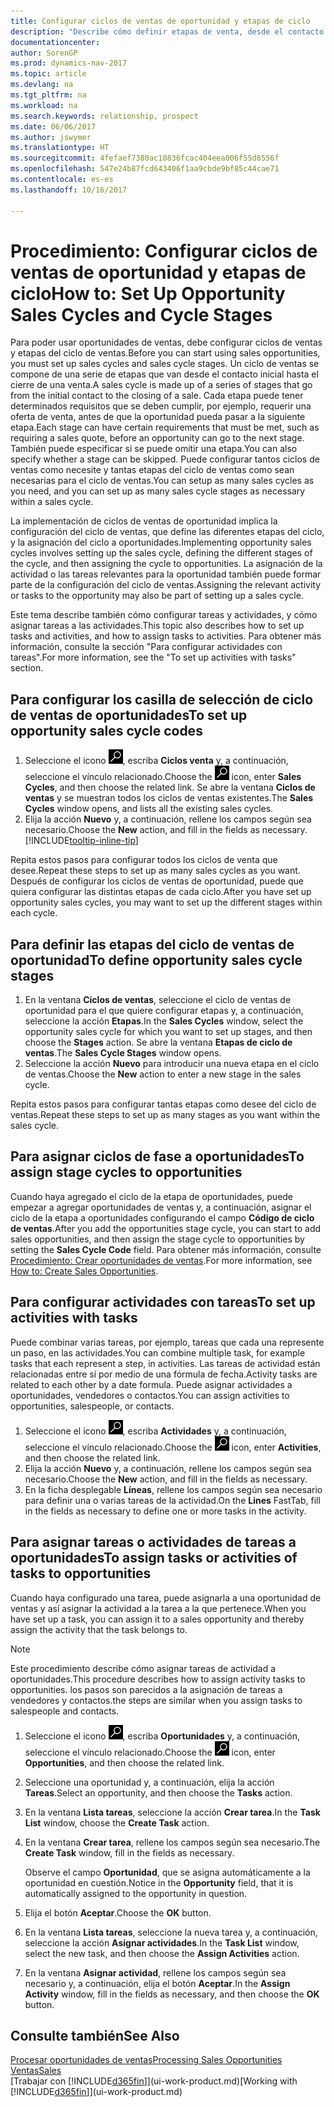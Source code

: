 ```yaml
---
title: Configurar ciclos de ventas de oportunidad y etapas de ciclo
description: "Describe cómo definir etapas de venta, desde el contacto inicial hasta el cierre, para crear un ciclo de venta y asignarlo a las oportunidades en Dynamics NAV."
documentationcenter: 
author: SorenGP
ms.prod: dynamics-nav-2017
ms.topic: article
ms.devlang: na
ms.tgt_pltfrm: na
ms.workload: na
ms.search.keywords: relationship, prospect
ms.date: 06/06/2017
ms.author: jswymer
ms.translationtype: HT
ms.sourcegitcommit: 4fefaef7380ac10836fcac404eea006f55d8556f
ms.openlocfilehash: 547e24b87fcd643406f1aa9cbde9bf85c44cae71
ms.contentlocale: es-es
ms.lasthandoff: 10/16/2017

---
```

# <a name="how-to-set-up-opportunity-sales-cycles-and-cycle-stages"></a><span data-ttu-id="52708-103">Procedimiento: Configurar ciclos de ventas de oportunidad y etapas de ciclo</span><span class="sxs-lookup"><span data-stu-id="52708-103">How to: Set Up Opportunity Sales Cycles and Cycle Stages</span></span>
<span data-ttu-id="52708-104">Para poder usar oportunidades de ventas, debe configurar ciclos de ventas y etapas del ciclo de ventas.</span><span class="sxs-lookup"><span data-stu-id="52708-104">Before you can start using sales opportunities, you must set up sales cycles and sales cycle stages.</span></span> <span data-ttu-id="52708-105">Un ciclo de ventas se compone de una serie de etapas que van desde el contacto inicial hasta el cierre de una venta.</span><span class="sxs-lookup"><span data-stu-id="52708-105">A sales cycle is made up of a series of stages that go from the initial contact to the closing of a sale.</span></span> <span data-ttu-id="52708-106">Cada etapa puede tener determinados requisitos que se deben cumplir, por ejemplo, requerir una oferta de venta, antes de que la oportunidad pueda pasar a la siguiente etapa.</span><span class="sxs-lookup"><span data-stu-id="52708-106">Each stage can have certain requirements that must be met, such as requiring a sales quote, before an opportunity can go to the next stage.</span></span> <span data-ttu-id="52708-107">También puede especificar si se puede omitir una etapa.</span><span class="sxs-lookup"><span data-stu-id="52708-107">You can also specify whether a stage can be skipped.</span></span> <span data-ttu-id="52708-108">Puede configurar tantos ciclos de ventas como necesite y tantas etapas del ciclo de ventas como sean necesarias para el ciclo de ventas.</span><span class="sxs-lookup"><span data-stu-id="52708-108">You can setup as many sales cycles as you need, and you can set up as many sales cycle stages as necessary within a sales cycle.</span></span>

<span data-ttu-id="52708-109">La implementación de ciclos de ventas de oportunidad implica la configuración del ciclo de ventas, que define las diferentes etapas del ciclo, y la asignación del ciclo a oportunidades.</span><span class="sxs-lookup"><span data-stu-id="52708-109">Implementing opportunity sales cycles involves setting up the sales cycle, defining the different stages of the cycle, and then assigning the cycle to opportunities.</span></span> <span data-ttu-id="52708-110">La asignación de la actividad o las tareas relevantes para la oportunidad también puede formar parte de la configuración del ciclo de ventas.</span><span class="sxs-lookup"><span data-stu-id="52708-110">Assigning the relevant activity or tasks to the opportunity may also be part of setting up a sales cycle.</span></span>

<span data-ttu-id="52708-111">Este tema describe también cómo configurar tareas y actividades, y cómo asignar tareas a las actividades.</span><span class="sxs-lookup"><span data-stu-id="52708-111">This topic also describes how to set up tasks and activities, and how to assign tasks to activities.</span></span> <span data-ttu-id="52708-112">Para obtener más información, consulte la sección "Para configurar actividades con tareas".</span><span class="sxs-lookup"><span data-stu-id="52708-112">For more information, see the "To set up activities with tasks" section.</span></span>

## <a name="to-set-up-opportunity-sales-cycle-codes"></a><span data-ttu-id="52708-113">Para configurar los casilla de selección de ciclo de ventas de oportunidades</span><span class="sxs-lookup"><span data-stu-id="52708-113">To set up opportunity sales cycle codes</span></span>
1. <span data-ttu-id="52708-114">Seleccione el icono ![Buscar página o informe](media/ui-search/search_small.png "icono Buscar página o informe"), escriba **Ciclos venta** y, a continuación, seleccione el vínculo relacionado.</span><span class="sxs-lookup"><span data-stu-id="52708-114">Choose the ![Search for Page or Report](media/ui-search/search_small.png "Search for Page or Report icon") icon, enter **Sales Cycles**, and then choose the related link.</span></span> <span data-ttu-id="52708-115">Se abre la ventana **Ciclos de ventas** y se muestran todos los ciclos de ventas existentes.</span><span class="sxs-lookup"><span data-stu-id="52708-115">The **Sales Cycles** window opens, and lists all the existing sales cycles.</span></span>
2. <span data-ttu-id="52708-116">Elija la acción **Nuevo** y, a continuación, rellene los campos según sea necesario.</span><span class="sxs-lookup"><span data-stu-id="52708-116">Choose the **New** action, and fill in the fields as necessary.</span></span> [!INCLUDE[tooltip-inline-tip](includes/tooltip-inline-tip_md.md)]

<span data-ttu-id="52708-117">Repita estos pasos para configurar todos los ciclos de venta que desee.</span><span class="sxs-lookup"><span data-stu-id="52708-117">Repeat these steps to set up as many sales cycles as you want.</span></span> <span data-ttu-id="52708-118">Después de configurar los ciclos de ventas de oportunidad, puede que quiera configurar las distintas etapas de cada ciclo.</span><span class="sxs-lookup"><span data-stu-id="52708-118">After you have set up opportunity sales cycles, you may want to set up the different stages within each cycle.</span></span>

## <a name="to-define-opportunity-sales-cycle-stages"></a><span data-ttu-id="52708-119">Para definir las etapas del ciclo de ventas de oportunidad</span><span class="sxs-lookup"><span data-stu-id="52708-119">To define opportunity sales cycle stages</span></span>
1. <span data-ttu-id="52708-120">En la ventana **Ciclos de ventas**, seleccione el ciclo de ventas de oportunidad para el que quiere configurar etapas y, a continuación, seleccione la acción **Etapas**.</span><span class="sxs-lookup"><span data-stu-id="52708-120">In the **Sales Cycles** window, select the opportunity sales cycle for which you want to set up stages, and then choose the **Stages** action.</span></span> <span data-ttu-id="52708-121">Se abre la ventana **Etapas de ciclo de ventas**.</span><span class="sxs-lookup"><span data-stu-id="52708-121">The **Sales Cycle Stages** window opens.</span></span>
2. <span data-ttu-id="52708-122">Seleccione la acción **Nuevo** para introducir una nueva etapa en el ciclo de ventas.</span><span class="sxs-lookup"><span data-stu-id="52708-122">Choose the **New** action to enter a new stage in the sales cycle.</span></span>

<span data-ttu-id="52708-123">Repita estos pasos para configurar tantas etapas como desee del ciclo de ventas.</span><span class="sxs-lookup"><span data-stu-id="52708-123">Repeat these steps to set up as many stages as you want within the sales cycle.</span></span>

## <a name="to-assign-stage-cycles-to-opportunities"></a><span data-ttu-id="52708-124">Para asignar ciclos de fase a oportunidades</span><span class="sxs-lookup"><span data-stu-id="52708-124">To assign stage cycles to opportunities</span></span>
<span data-ttu-id="52708-125">Cuando haya agregado el ciclo de la etapa de oportunidades, puede empezar a agregar oportunidades de ventas y, a continuación, asignar el ciclo de la etapa a oportunidades configurando el campo **Código de ciclo de ventas**.</span><span class="sxs-lookup"><span data-stu-id="52708-125">After you add the opportunities stage cycle, you can start to add sales opportunities, and then assign the stage cycle to opportunities by setting the **Sales Cycle Code** field.</span></span> <span data-ttu-id="52708-126">Para obtener más información, consulte [Procedimiento: Crear oportunidades de ventas](marketing-how-create-opportunities.md).</span><span class="sxs-lookup"><span data-stu-id="52708-126">For more information, see [How to: Create Sales Opportunities](marketing-how-create-opportunities.md).</span></span>

## <a name="to-set-up-activities-with-tasks"></a><span data-ttu-id="52708-127">Para configurar actividades con tareas</span><span class="sxs-lookup"><span data-stu-id="52708-127">To set up activities with tasks</span></span>
<span data-ttu-id="52708-128">Puede combinar varias tareas, por ejemplo, tareas que cada una represente un paso, en las actividades.</span><span class="sxs-lookup"><span data-stu-id="52708-128">You can combine multiple task, for example tasks that each represent a step, in activities.</span></span> <span data-ttu-id="52708-129">Las tareas de actividad están relacionadas entre sí por medio de una fórmula de fecha.</span><span class="sxs-lookup"><span data-stu-id="52708-129">Activity tasks are related to each other by a date formula.</span></span> <span data-ttu-id="52708-130">Puede asignar actividades a oportunidades, vendedores o contactos.</span><span class="sxs-lookup"><span data-stu-id="52708-130">You can assign activities to opportunities, salespeople, or contacts.</span></span>

1. <span data-ttu-id="52708-131">Seleccione el icono ![Buscar página o informe](media/ui-search/search_small.png "icono Buscar página o informe"), escriba **Actividades** y, a continuación, seleccione el vínculo relacionado.</span><span class="sxs-lookup"><span data-stu-id="52708-131">Choose the ![Search for Page or Report](media/ui-search/search_small.png "Search for Page or Report icon") icon, enter **Activities**, and then choose the related link.</span></span>
2. <span data-ttu-id="52708-132">Elija la acción **Nuevo** y, a continuación, rellene los campos según sea necesario.</span><span class="sxs-lookup"><span data-stu-id="52708-132">Choose the **New** action, and fill in the fields as necessary.</span></span>
3. <span data-ttu-id="52708-133">En la ficha desplegable **Líneas**, rellene los campos según sea necesario para definir una o varias tareas de la actividad.</span><span class="sxs-lookup"><span data-stu-id="52708-133">On the **Lines** FastTab, fill in the fields as necessary to define one or more tasks in the activity.</span></span>

## <a name="to-assign-tasks-or-activities-of-tasks-to-opportunities"></a><span data-ttu-id="52708-134">Para asignar tareas o actividades de tareas a oportunidades</span><span class="sxs-lookup"><span data-stu-id="52708-134">To assign tasks or activities of tasks to opportunities</span></span>
<span data-ttu-id="52708-135">Cuando haya configurado una tarea, puede asignarla a una oportunidad de ventas y así asignar la actividad a la tarea a la que pertenece.</span><span class="sxs-lookup"><span data-stu-id="52708-135">When you have set up a task, you can assign it to a sales opportunity and thereby assign the activity that the task belongs to.</span></span>

> [!NOTE]  
>   <span data-ttu-id="52708-136">Este procedimiento describe cómo asignar tareas de actividad a oportunidades.</span><span class="sxs-lookup"><span data-stu-id="52708-136">This procedure describes how to assign activity tasks to opportunities.</span></span> <span data-ttu-id="52708-137">los pasos son parecidos a la asignación de tareas a vendedores y contactos.</span><span class="sxs-lookup"><span data-stu-id="52708-137">the steps are similar when you assign tasks to salespeople and contacts.</span></span>

1. <span data-ttu-id="52708-138">Seleccione el icono ![Buscar página o informe](media/ui-search/search_small.png "icono Buscar página o informe"), escriba **Oportunidades** y, a continuación, seleccione el vínculo relacionado.</span><span class="sxs-lookup"><span data-stu-id="52708-138">Choose the ![Search for Page or Report](media/ui-search/search_small.png "Search for Page or Report icon") icon, enter **Opportunities**, and then choose the related link.</span></span>
2. <span data-ttu-id="52708-139">Seleccione una oportunidad y, a continuación, elija la acción **Tareas**.</span><span class="sxs-lookup"><span data-stu-id="52708-139">Select an opportunity, and then choose the **Tasks** action.</span></span>
3. <span data-ttu-id="52708-140">En la ventana **Lista tareas**, seleccione la acción **Crear tarea**.</span><span class="sxs-lookup"><span data-stu-id="52708-140">In the **Task List** window, choose the **Create Task** action.</span></span>
4.  <span data-ttu-id="52708-141">En la ventana **Crear tarea**, rellene los campos según sea necesario.</span><span class="sxs-lookup"><span data-stu-id="52708-141">The **Create Task** window, fill in the fields as necessary.</span></span>

    <span data-ttu-id="52708-142">Observe el campo **Oportunidad**, que se asigna automáticamente a la oportunidad en cuestión.</span><span class="sxs-lookup"><span data-stu-id="52708-142">Notice in the **Opportunity** field, that it is automatically assigned to the opportunity in question.</span></span>
5. <span data-ttu-id="52708-143">Elija el botón **Aceptar**.</span><span class="sxs-lookup"><span data-stu-id="52708-143">Choose the **OK** button.</span></span>
6. <span data-ttu-id="52708-144">En la ventana **Lista tareas**, seleccione la nueva tarea y, a continuación, seleccione la acción **Asignar actividades**.</span><span class="sxs-lookup"><span data-stu-id="52708-144">In the **Task List** window, select the new task, and then choose the **Assign Activities** action.</span></span>
7. <span data-ttu-id="52708-145">En la ventana **Asignar actividad**, rellene los campos según sea necesario y, a continuación, elija el botón **Aceptar**.</span><span class="sxs-lookup"><span data-stu-id="52708-145">In the **Assign Activity** window, fill in the fields as necessary, and then choose the **OK** button.</span></span>

## <a name="see-also"></a><span data-ttu-id="52708-146">Consulte también</span><span class="sxs-lookup"><span data-stu-id="52708-146">See Also</span></span>
[<span data-ttu-id="52708-147">Procesar oportunidades de ventas</span><span class="sxs-lookup"><span data-stu-id="52708-147">Processing Sales Opportunities</span></span>](marketing-processing-sales-opportunities.md)  
[<span data-ttu-id="52708-148">Ventas</span><span class="sxs-lookup"><span data-stu-id="52708-148">Sales</span></span>](sales-manage-sales.md)  
<span data-ttu-id="52708-149">[Trabajar con [!INCLUDE[d365fin](includes/d365fin_md.md)]](ui-work-product.md)</span><span class="sxs-lookup"><span data-stu-id="52708-149">[Working with [!INCLUDE[d365fin](includes/d365fin_md.md)]](ui-work-product.md)</span></span>

